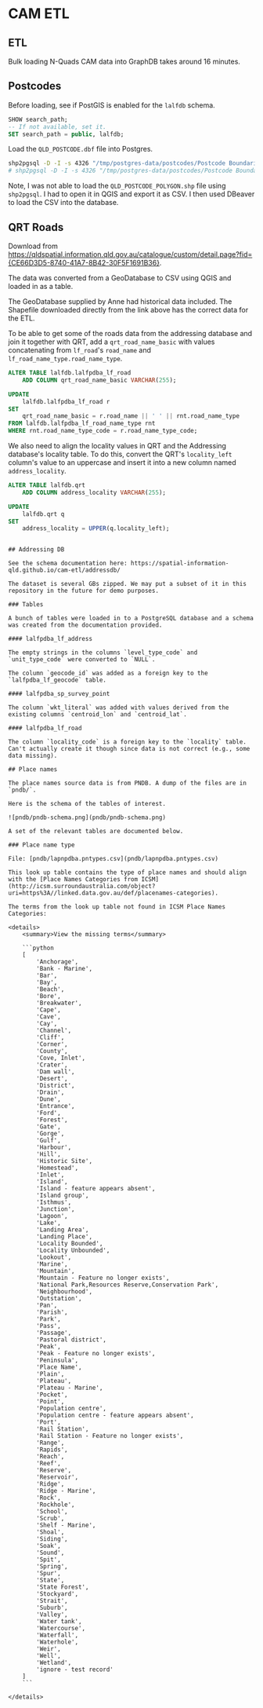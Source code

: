 # CAM ETL

## ETL

Bulk loading N-Quads CAM data into GraphDB takes around 16 minutes.

## Postcodes

Before loading, see if PostGIS is enabled for the `lalfdb` schema.

```sql
SHOW search_path;
-- If not available, set it.
SET search_path = public, lalfdb;
```

Load the `QLD_POSTCODE.dbf` file into Postgres.

```bash
shp2pgsql -D -I -s 4326 "/tmp/postgres-data/postcodes/Postcode Boundaries/Postcode Boundaries MAY 2023/Standard/QLD_POSTCODE.dbf" lalfdb.postcode | psql address postgres
# shp2pgsql -D -I -s 4326 "/tmp/postgres-data/postcodes/Postcode Boundaries/Postcode Boundaries MAY 2023/Standard/QLD_POSTCODE_POLYGON.shp" lalfdb.postcode_polygon | psql address postgres
```

Note, I was not able to load the `QLD_POSTCODE_POLYGON.shp` file using `shp2pgsql`. I had to open it in QGIS and export it as CSV. I then used DBeaver to load the CSV into the database.


## QRT Roads

Download from https://qldspatial.information.qld.gov.au/catalogue/custom/detail.page?fid={CE66D3D5-8740-41A7-8B42-30F5F1691B36}.

The data was converted from a GeoDatabase to CSV using QGIS and loaded in as a table.

The GeoDatabase supplied by Anne had historical data included. The Shapefile downloaded directly from the link above has the correct data for the ETL.

To be able to get some of the roads data from the addressing database and join it together with QRT, add a `qrt_road_name_basic` with values concatenating from `lf_road`'s `road_name` and `lf_road_name_type.road_name_type`.

```sql
ALTER TABLE lalfdb.lalfpdba_lf_road
	ADD COLUMN qrt_road_name_basic VARCHAR(255);

UPDATE
	lalfdb.lalfpdba_lf_road r
SET
	qrt_road_name_basic = r.road_name || ' ' || rnt.road_name_type
FROM lalfdb.lalfpdba_lf_road_name_type rnt
WHERE rnt.road_name_type_code = r.road_name_type_code;
```

We also need to align the locality values in QRT and the Addressing database's locality table. To do this, convert the QRT's `locality_left` column's value to an uppercase and insert it into a new column named `address_locality`.

```sql
ALTER TABLE lalfdb.qrt
	ADD COLUMN address_locality VARCHAR(255);

UPDATE
	lalfdb.qrt q
SET
	address_locality = UPPER(q.locality_left);
```

````

## Addressing DB

See the schema documentation here: https://spatial-information-qld.github.io/cam-etl/addressdb/

The dataset is several GBs zipped. We may put a subset of it in this repository in the future for demo purposes.

### Tables

A bunch of tables were loaded in to a PostgreSQL database and a schema was created from the documentation provided.

#### lalfpdba_lf_address

The empty strings in the columns `level_type_code` and `unit_type_code` were converted to `NULL`.

The column `geocode_id` was added as a foreign key to the `lalfpdba_lf_geocode` table.

#### lalfpdba_sp_survey_point

The column `wkt_literal` was added with values derived from the existing columns `centroid_lon` and `centroid_lat`.

#### lalfpdba_lf_road

The column `locality_code` is a foreign key to the `locality` table. Can't actually create it though since data is not correct (e.g., some data missing).

## Place names

The place names source data is from PNDB. A dump of the files are in `pndb/`.

Here is the schema of the tables of interest.

![pndb/pndb-schema.png](pndb/pndb-schema.png)

A set of the relevant tables are documented below.

### Place name type

File: [pndb/lapnpdba.pntypes.csv](pndb/lapnpdba.pntypes.csv)

This look up table contains the type of place names and should align with the [Place Names Categories from ICSM](http://icsm.surroundaustralia.com/object?uri=https%3A//linked.data.gov.au/def/placenames-categories).

The terms from the look up table not found in ICSM Place Names Categories:

<details>
    <summary>View the missing terms</summary>

    ```python
    [
        'Anchorage',
        'Bank - Marine',
        'Bar',
        'Bay',
        'Beach',
        'Bore',
        'Breakwater',
        'Cape',
        'Cave',
        'Cay',
        'Channel',
        'Cliff',
        'Corner',
        'County',
        'Cove, Inlet',
        'Crater',
        'Dam wall',
        'Desert',
        'District',
        'Drain',
        'Dune',
        'Entrance',
        'Ford',
        'Forest',
        'Gate',
        'Gorge',
        'Gulf',
        'Harbour',
        'Hill',
        'Historic Site',
        'Homestead',
        'Inlet',
        'Island',
        'Island - feature appears absent',
        'Island group',
        'Isthmus',
        'Junction',
        'Lagoon',
        'Lake',
        'Landing Area',
        'Landing Place',
        'Locality Bounded',
        'Locality Unbounded',
        'Lookout',
        'Marine',
        'Mountain',
        'Mountain - Feature no longer exists',
        'National Park,Resources Reserve,Conservation Park',
        'Neighbourhood',
        'Outstation',
        'Pan',
        'Parish',
        'Park',
        'Pass',
        'Passage',
        'Pastoral district',
        'Peak',
        'Peak - Feature no longer exists',
        'Peninsula',
        'Place Name',
        'Plain',
        'Plateau',
        'Plateau - Marine',
        'Pocket',
        'Point',
        'Population centre',
        'Population centre - feature appears absent',
        'Port',
        'Rail Station',
        'Rail Station - Feature no longer exists',
        'Range',
        'Rapids',
        'Reach',
        'Reef',
        'Reserve',
        'Reservoir',
        'Ridge',
        'Ridge - Marine',
        'Rock',
        'Rockhole',
        'School',
        'Scrub',
        'Shelf - Marine',
        'Shoal',
        'Siding',
        'Soak',
        'Sound',
        'Spit',
        'Spring',
        'Spur',
        'State',
        'State Forest',
        'Stockyard',
        'Strait',
        'Suburb',
        'Valley',
        'Water tank',
        'Watercourse',
        'Waterfall',
        'Waterhole',
        'Weir',
        'Well',
        'Wetland',
        'ignore - test record'
    ]
    ```

</details>
````
